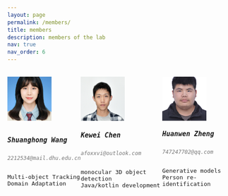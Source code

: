 ```yaml
---
layout: page
permalink: /members/
title: members
description: members of the lab 
nav: true
nav_order: 6
---
```

<style>
  .row {
    display: flex;
    align-items: flex-start;
    justify-content: space-around;
    font-family: monospace;
  }
  .people-student {
    height: 250px;
    display: flex;
    flex-direction: column;
    justify-content: space-between;
  }
	.rounded-image {
	  border-radius: 50%;
	}
	.self-rounded-image {
	  border-radius: 10%;
	}
  .text-muted {
    color: #777;
    font-size: 12px;
  }
  .interest {
    font-size: 13px;
  }
  .member-des {
    /* margin-top: 10px; */
    
  }
  img {
    width: 100px;
    height: 100px;

    object-fit:cover;
  }
  h5 {
    font-size: 15px;
  }
</style>

<head>
	<script src="https://kit.fontawesome.com/5bef57b3e9.js" crossorigin="anonymous"></script>
</head>

<div>
<!-- phd student -->
  <br>
  <div class="row">
    <div class="people-student">
      <div class="member-img">
        <img class="img-fluid z-depth-1 rounded" src="/assets/img/members/wsh.jpeg" >
      </div>
      <div class="more-info member-des">
        <h5>Shuanghong Wang</h5>
        <h6 class="text-muted">2212534@mail.dhu.edu.cn</h6>
        <div class="interest">
          <span>Multi-object Tracking</span>
          <br>
          <span>Domain Adaptation</span>
        </div>
      </div>
    </div>
    <div class="people-student">
      <div class="member-img">
        <img class="img-fluid z-depth-1 rounded" src="/assets/img/members/ckw.jpg" >
      </div>
      <div class="more-info member-des">
        <h5>Kewei Chen</h5>
        <h6 class="text-muted">afoxxvi@outlook.com</h6>
        <div class="interest">
          <span>monocular 3D object detection</span>
          <br>
          <span>Java/kotlin development</span>
        </div>
      </div>
    </div>
    <div class="people-student">
      <img class="img-fluid z-depth-1 rounded" src="/assets/img/members/zhw.jpg" >
      <div class="more-info member-des">
        <h5>Huanwen Zheng</h5>
        <h6 class="text-muted">747247702@qq.com</h6>
        <div class="interest">
          <span>Generative models</span>
          <br>
          <span>Person re-identification</span>
        </div>
      </div>
    </div>
  </div>
</div>
